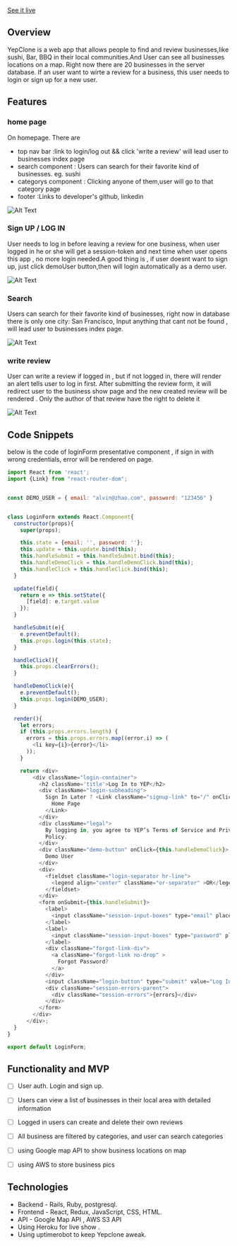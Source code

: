 [See it live](https://yepclone.herokuapp.com/#/)


## Overview
YepClone is a web app that allows people to find and review businesses,like sushi,
Bar, BBQ in their local communities.And User can see all businesses locations on a map. 
Right now there are 20 businesses in the server database. If an user want to wirte a 
review for a business, this user needs to login or sign up for a new user. 



## Features

### home page

On homepage. There are 
* top nav bar :link to login/log out && click 'write a review' will lead user to businesses
  index page
* search component : Users can search for their favorite kind of businesses. eg. sushi
* categorys component : Clicking anyone of them,user will go to that category page
* footer :Links to developer's github, linkedin 


![Alt Text](https://active-storage-yep-dev.s3-us-west-1.amazonaws.com/2bm6f6d6Y3aVsmVwvnwsZRmW)

### Sign UP / LOG IN
User needs to log in before leaving a review for one business, when user logged in
he or she will get a session-token and next time when user opens this app , no more
login needed.A good thing is , if user doesnt want to sign up, just click demoUser 
button,then will login automatically as a demo user.

![Alt Text](https://active-storage-yep-dev.s3-us-west-1.amazonaws.com/sessionshow.gif)

### Search 

Users can search for their favorite kind of businesses, right now in database 
there is only one city: San Francisco, Input anything that cant not be found ,
will lead user to businesses index page. 

![Alt Text](https://active-storage-yep-dev.s3-us-west-1.amazonaws.com/searchshow.gif)

### write review

User can write a review if logged in , but if not logged in, there will render an
alert tells user to log in first. After submitting the review form, it will redirect user
to the business show page and the new created review will be rendered . Only the author 
of that review have the right to delete it

![Alt Text](https://active-storage-yep-dev.s3-us-west-1.amazonaws.com/writereviewshow.gif)

## Code Snippets
below is the code of loginForm presentative component , if sign in with wrong 
credentials, error will be rendered on page.


```javascript
import React from 'react';
import {Link} from "react-router-dom";


const DEMO_USER = { email: "alvin@zhao.com", password: "123456" } 


class LoginForm extends React.Component{
  constructor(props){
    super(props);

    this.state = {email: '', password: ''};
    this.update = this.update.bind(this);
    this.handleSubmit = this.handleSubmit.bind(this);
    this.handleDemoClick = this.handleDemoClick.bind(this);
    this.handleClick = this.handleClick.bind(this);
  }

  update(field){
    return e => this.setState({
      [field]: e.target.value
    });
  }

  handleSubmit(e){
    e.preventDefault();
    this.props.login(this.state);
  }

  handleClick(){
    this.props.clearErrors();
  }

  handleDemoClick(e){
    e.preventDefault();
    this.props.login(DEMO_USER);
  }

  render(){
    let errors;
    if (this.props.errors.length) {
      errors = this.props.errors.map((error,i) => (
        <li key={i}>{error}</li>
      ));
    }

    return <div>
        <div className="login-container">
          <h2 className='title'>Log In to YEP</h2>
          <div className="login-subheading">
            Sign In Later ? <Link className="signup-link" to="/" onClick={this.handleClick}>
              Home Page
            </Link>
          </div>
          <div className="legal">
            By logging in, you agree to YEP’s Terms of Service and Privacy
            Policy.
          </div>
          <div className="demo-button" onClick={this.handleDemoClick}>
            Demo User
          </div>
          <div>
            <fieldset className="login-separator hr-line">
              <legend align="center" className="or-separator" >OR</legend>
            </fieldset>
          </div>
          <form onSubmit={this.handleSubmit}>
            <label>
              <input className="session-input-boxes" type="email" placeholder="Email" value={this.state.email} onChange={this.update("email")} />
            </label>
            <label>
              <input className="session-input-boxes" type="password" placeholder="Password" value={this.state.password} onChange={this.update("password")} />
            </label>
            <div className="forgot-link-div">
              <a className="forgot-link no-drop" >
                Forgot Password?
              </a>
            </div>
            <input className="login-button" type="submit" value="Log In" />
            <div className="session-errors-parent">
              <div className="session-errors">{errors}</div>
            </div>
          </form>
        </div>
      </div>;
  }
}

export default LoginForm;


```

## Functionality and MVP
- [ ] User auth. Login and sign up.
- [ ] Users can view a list of businesses in their local area with detailed information
- [ ] Logged in users can create and delete their own reviews 
- [ ] All business are filtered by categories, and user can search categories
- [ ] using Google map API to show business locations on map
- [ ] using AWS to store business pics


## Technologies
* Backend - Rails, Ruby, postgresql.
* Frontend - React, Redux, JavaScript, CSS, HTML.
* API - Google Map API , AWS S3 API 
* Using Heroku for live show .
* Using uptimerobot to keep Yepclone aweak.



